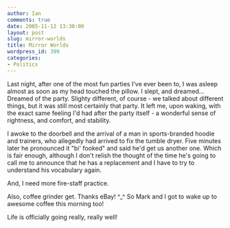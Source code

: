 ```yaml
---
author: Ian
comments: true
date: 2005-11-12 13:30:00
layout: post
slug: mirror-worlds
title: Mirror Worlds
wordpress_id: 399
categories:
- Politics
---
```


Last night, after one of the most fun parties I've ever been to, I was asleep almost as soon as my head touched the pillow.  I slept, and dreamed...  Dreamed of the party.  Slighty different, of course - we talked about different things, but it was still most certainly that party.  It left me, upon waking, with the exact same feeling I'd had after the party itself - a wonderful sense of rightness, and comfort, and stability.  

I awoke to the doorbell and the arrival of a man in sports-branded hoodie and trainers, who allegedly had arrived to fix the tumble dryer.  Five minutes later he pronounced it "bi' fooked" and said he'd get us another one.  Which is fair enough, although I don't relish the thought of the time he's going to call me to announce that he has a replacement and I have to try to understand his vocabulary again.  

And, I need more fire-staff practice.  

Also, coffee grinder get.  Thanks eBay! ^_^  So Mark and I got to wake up to awesome coffee this morning too!  

Life is officially going really, really well!  


